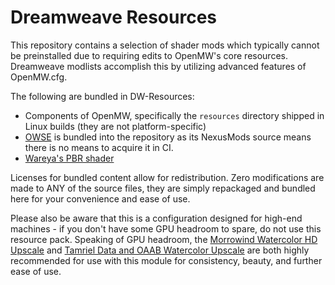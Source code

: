 # Dreamweave Resources

This repository contains a selection of shader mods which typically cannot be preinstalled due to requiring edits to OpenMW's core resources. Dreamweave modlists accomplish this by utilizing advanced features of OpenMW.cfg.

The following are bundled in DW-Resources:

- Components of OpenMW, specifically the `resources` directory shipped in Linux builds (they are not platform-specific)
- [OWSE](https://www.nexusmods.com/morrowind/mods/56186) is bundled into the repository as its NexusMods source means there is no means to acquire it in CI.
- [Wareya's PBR shader](https://github.com/wareya/OpenMW-PBR/tree/main)

Licenses for bundled content allow for redistribution. Zero modifications are made to ANY of the source files, they are simply repackaged and bundled here for your convenience and ease of use.

Please also be aware that this is a configuration designed for high-end machines - if you don't have some GPU headroom to spare, do not use this resource pack.
Speaking of GPU headroom, the [Morrowind Watercolor HD Upscale](https://www.nexusmods.com/morrowind/mods/56990) and [Tamriel Data and OAAB Watercolor Upscale](https://www.nexusmods.com/morrowind/mods/57094) are both highly recommended for use with this module for consistency, beauty, and further ease of use.